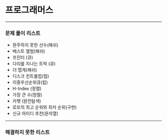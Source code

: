 # 프로그래머스

---

### 문제 풀이 리스트
- 완주하지 못한 선수(해쉬)
- 베스트 앨범(해쉬)
- 프린터 (큐)
- 다리를 지나는 트럭 (큐)
- 더 맵게(해쉬)
- 디스크 컨트롤럽(힙)
- 이중우선순위큐(힙)
- H-Index (정렬)
- 가장 큰 수(정렬)
- 카펫 (완전탐색)
- 로또의 최고 순위와 최저 순위(구현)
- 신규 아이디 추천(문자열)
---
### 해결하지 못한 리스트
